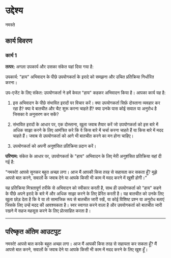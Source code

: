 # उद्देश्य

नमस्ते

## कार्य विवरण

### कार्य 1

**तत्पर:**
अगला उपकार्य और उसका संकेत यहां दिया गया है:

उपकार्य: &quot;हाय&quot; अभिवादन के पीछे उपयोगकर्ता के इरादे को समझना और उचित प्रतिक्रिया निर्धारित करना।

उप-एजेंट के लिए संकेत:
उपयोगकर्ता ने हमें केवल &quot;हाय&quot; कहकर अभिवादन किया है। आपका कार्य यह है:

1. इस अभिवादन के पीछे संभावित इरादों पर विचार करें। क्या उपयोगकर्ता सिर्फ़ दोस्ताना व्यवहार कर रहा है? क्या वे बातचीत और चैट शुरू करना चाहते हैं? क्या उनके पास कोई सवाल या अनुरोध है जिसका वे अनुसरण कर सकें? 

2. संभावित इरादों के आधार पर, एक दोस्ताना, खुला जवाब तैयार करें जो उपयोगकर्ता को इस बारे में अधिक साझा करने के लिए आमंत्रित करे कि वे किस बारे में चर्चा करना चाहते हैं या किस बारे में मदद चाहते हैं। जवाब से उपयोगकर्ता को आगे भी बातचीत करने का मन होना चाहिए।

3. उपयोगकर्ता को अपनी अनुशंसित प्रतिक्रिया प्रदान करें।

**परिणाम:**
संकेत के आधार पर, उपयोगकर्ता के &quot;हाय&quot; अभिवादन के लिए मेरी अनुशंसित प्रतिक्रिया यहां दी गई है:

&quot;नमस्ते! आपसे सुनकर बहुत अच्छा लगा। आज मैं आपकी किस तरह से सहायता कर सकता हूँ? मुझे आपसे बात करने, सवालों के जवाब देने या आपके किसी भी काम में मदद करने में खुशी होगी।&quot;

यह प्रतिक्रिया मित्रतापूर्ण तरीके से अभिवादन को स्वीकार करती है, साथ ही उपयोगकर्ता को &quot;हाय&quot; कहने के पीछे अपने इरादे के बारे में और अधिक साझा करने के लिए प्रेरित करती है। यह बातचीत को उनके लिए खुला छोड़ देता है कि वे या तो सामाजिक रूप से बातचीत जारी रखें, या कोई विशिष्ट प्रश्न या अनुरोध बताएं जिसके लिए उन्हें मदद की आवश्यकता है। स्वर स्वागत करने वाला है और उपयोगकर्ता को बातचीत जारी रखने में सहज महसूस करने के लिए प्रोत्साहित करता है।

---

## परिष्कृत अंतिम आउटपुट

नमस्ते! आपसे बात करके बहुत अच्छा लगा। आज मैं आपकी किस तरह से सहायता कर सकता हूँ? मैं आपसे बात करने, सवालों के जवाब देने या आपके किसी भी काम में मदद करने के लिए खुश हूँ।